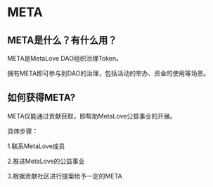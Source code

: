 # META

## META是什么？有什么用？

META是MetaLove DAO组织治理Token。

拥有META即可参与到DAO的治理，包括活动的举办、资金的使用等场景。

## 如何获得META?

META仅能通过贡献获取，即帮助MetaLove公益事业的开展。

具体步骤：

1.联系MetaLove成员

2.推进MetaLove的公益事业

3.根据贡献社区进行提案给予一定的META



